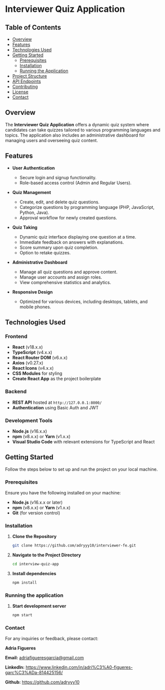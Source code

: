 # Interviewer Quiz Application


## Table of Contents

- [Overview](#overview)
- [Features](#features)
- [Technologies Used](#technologies-used)
- [Getting Started](#getting-started)
  - [Prerequisites](#prerequisites)
  - [Installation](#installation)
  - [Running the Application](#running-the-application)
- [Project Structure](#project-structure)
- [API Endpoints](#api-endpoints)
- [Contributing](#contributing)
- [License](#license)
- [Contact](#contact)

## Overview

The **Interviewer Quiz Application** offers a dynamic quiz system where candidates can take quizzes tailored to various programming languages and topics. The application also includes an administrative dashboard for managing users and overseeing quiz content.

## Features

- **User Authentication**
  - Secure login and signup functionality.
  - Role-based access control (Admin and Regular Users).

- **Quiz Management**
  - Create, edit, and delete quiz questions.
  - Categorize questions by programming language (PHP, JavaScript, Python, Java).
  - Approval workflow for newly created questions.

- **Quiz Taking**
  - Dynamic quiz interface displaying one question at a time.
  - Immediate feedback on answers with explanations.
  - Score summary upon quiz completion.
  - Option to retake quizzes.

- **Administrative Dashboard**
  - Manage all quiz questions and approve content.
  - Manage user accounts and assign roles.
  - View comprehensive statistics and analytics.

- **Responsive Design**
  - Optimized for various devices, including desktops, tablets, and mobile phones.

## Technologies Used

### Frontend

- **React** (v18.x.x)
- **TypeScript** (v4.x.x)
- **React Router DOM** (v6.x.x)
- **Axios** (v0.27.x)
- **React Icons** (v4.x.x)
- **CSS Modules** for styling
- **Create React App** as the project boilerplate

### Backend

- **REST API** hosted at `http://127.0.0.1:8000/`
- **Authentication** using Basic Auth and JWT

### Development Tools

- **Node.js** (v16.x.x)
- **npm** (v8.x.x) or **Yarn** (v1.x.x)
- **Visual Studio Code** with relevant extensions for TypeScript and React

## Getting Started

Follow the steps below to set up and run the project on your local machine.

### Prerequisites

Ensure you have the following installed on your machine:

- **Node.js** (v16.x.x or later)
- **npm** (v8.x.x) or **Yarn** (v1.x.x)
- **Git** (for version control)

### Installation

1. **Clone the Repository**

   ```bash
   git clone https://github.com/adryyy10/interviewer-fe.git
   ```

2. **Navigate to the Project Directory**

   ```bash
   cd interview-quiz-app
   ```

3. **Install dependencies**

   ```bash
   npm install
   ```

### Running the application

1. **Start development server**

   ```bash
   npm start
   ```

### Contact

For any inquiries or feedback, please contact:

**Adria Figueres**

**Email:** <adriafigueresgarcia@gmail.com> 

**LinkedIn:** <https://www.linkedin.com/in/adri%C3%A0-figueres-garc%C3%ADa-814425156/> 

**Github:** <https://github.com/adryyy10>
